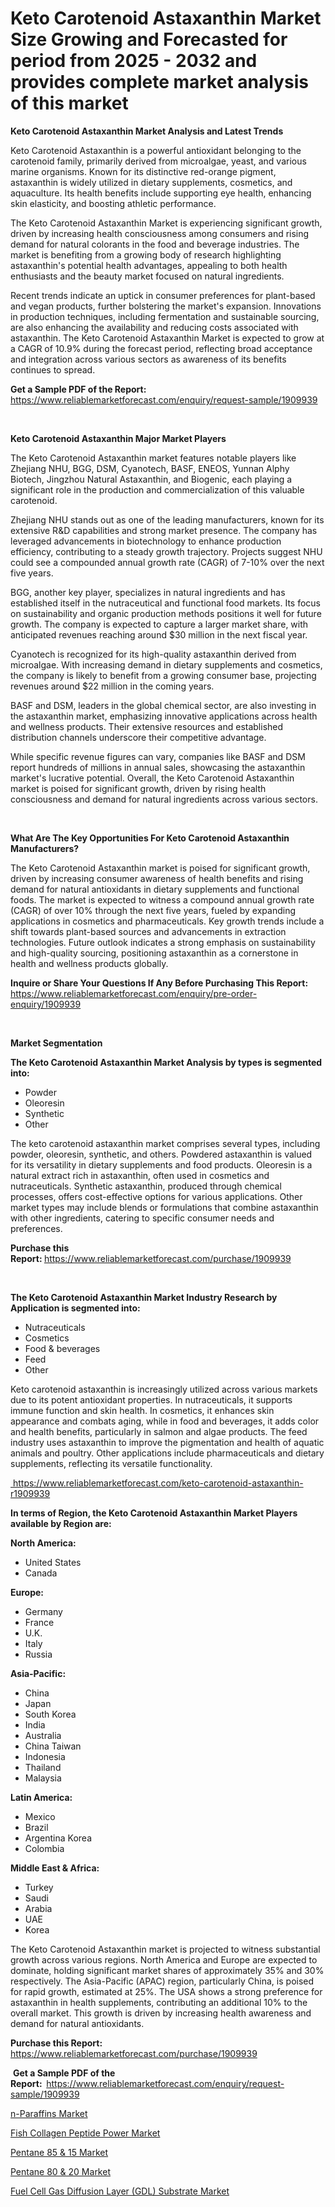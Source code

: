 <p><h1>Keto Carotenoid Astaxanthin Market Size Growing and Forecasted for period from 2025 - 2032 and provides complete market analysis of this market</h1></p><p><strong>Keto Carotenoid Astaxanthin Market Analysis and Latest Trends</strong></p>
<p><p>Keto Carotenoid Astaxanthin is a powerful antioxidant belonging to the carotenoid family, primarily derived from microalgae, yeast, and various marine organisms. Known for its distinctive red-orange pigment, astaxanthin is widely utilized in dietary supplements, cosmetics, and aquaculture. Its health benefits include supporting eye health, enhancing skin elasticity, and boosting athletic performance.</p><p>The Keto Carotenoid Astaxanthin Market is experiencing significant growth, driven by increasing health consciousness among consumers and rising demand for natural colorants in the food and beverage industries. The market is benefiting from a growing body of research highlighting astaxanthin's potential health advantages, appealing to both health enthusiasts and the beauty market focused on natural ingredients. </p><p>Recent trends indicate an uptick in consumer preferences for plant-based and vegan products, further bolstering the market's expansion. Innovations in production techniques, including fermentation and sustainable sourcing, are also enhancing the availability and reducing costs associated with astaxanthin. The Keto Carotenoid Astaxanthin Market is expected to grow at a CAGR of 10.9% during the forecast period, reflecting broad acceptance and integration across various sectors as awareness of its benefits continues to spread.</p></p>
<p><strong>Get a Sample PDF of the Report:&nbsp;</strong> <a href="https://www.reliablemarketforecast.com/enquiry/request-sample/1909939?utm_campaign=950&utm_medium=2&utm_source=Github&utm_content=ia&utm_term=03042025&utm_id=keto-carotenoid-astaxanthin">https://www.reliablemarketforecast.com/enquiry/request-sample/1909939</a></p>
<p>&nbsp;</p>
<p><strong>Keto Carotenoid Astaxanthin Major Market Players</strong></p>
<p><p>The Keto Carotenoid Astaxanthin market features notable players like Zhejiang NHU, BGG, DSM, Cyanotech, BASF, ENEOS, Yunnan Alphy Biotech, Jingzhou Natural Astaxanthin, and Biogenic, each playing a significant role in the production and commercialization of this valuable carotenoid.</p><p>Zhejiang NHU stands out as one of the leading manufacturers, known for its extensive R&D capabilities and strong market presence. The company has leveraged advancements in biotechnology to enhance production efficiency, contributing to a steady growth trajectory. Projects suggest NHU could see a compounded annual growth rate (CAGR) of 7-10% over the next five years.</p><p>BGG, another key player, specializes in natural ingredients and has established itself in the nutraceutical and functional food markets. Its focus on sustainability and organic production methods positions it well for future growth. The company is expected to capture a larger market share, with anticipated revenues reaching around $30 million in the next fiscal year.</p><p>Cyanotech is recognized for its high-quality astaxanthin derived from microalgae. With increasing demand in dietary supplements and cosmetics, the company is likely to benefit from a growing consumer base, projecting revenues around $22 million in the coming years.</p><p>BASF and DSM, leaders in the global chemical sector, are also investing in the astaxanthin market, emphasizing innovative applications across health and wellness products. Their extensive resources and established distribution channels underscore their competitive advantage.</p><p>While specific revenue figures can vary, companies like BASF and DSM report hundreds of millions in annual sales, showcasing the astaxanthin market's lucrative potential. Overall, the Keto Carotenoid Astaxanthin market is poised for significant growth, driven by rising health consciousness and demand for natural ingredients across various sectors.</p></p>
<p>&nbsp;</p>
<p><strong>What Are The Key Opportunities For Keto Carotenoid Astaxanthin Manufacturers?</strong></p>
<p><p>The Keto Carotenoid Astaxanthin market is poised for significant growth, driven by increasing consumer awareness of health benefits and rising demand for natural antioxidants in dietary supplements and functional foods. The market is expected to witness a compound annual growth rate (CAGR) of over 10% through the next five years, fueled by expanding applications in cosmetics and pharmaceuticals. Key growth trends include a shift towards plant-based sources and advancements in extraction technologies. Future outlook indicates a strong emphasis on sustainability and high-quality sourcing, positioning astaxanthin as a cornerstone in health and wellness products globally.</p></p>
<p><strong>Inquire or Share Your Questions If Any Before Purchasing This Report:</strong> <a href="https://www.reliablemarketforecast.com/enquiry/pre-order-enquiry/1909939?utm_campaign=950&utm_medium=2&utm_source=Github&utm_content=ia&utm_term=03042025&utm_id=keto-carotenoid-astaxanthin">https://www.reliablemarketforecast.com/enquiry/pre-order-enquiry/1909939</a></p>
<p>&nbsp;</p>
<p><strong>Market Segmentation</strong></p>
<p><strong>The Keto Carotenoid Astaxanthin Market Analysis by types is segmented into:</strong></p>
<p><ul><li>Powder</li><li>Oleoresin</li><li>Synthetic</li><li>Other</li></ul></p>
<p><p>The keto carotenoid astaxanthin market comprises several types, including powder, oleoresin, synthetic, and others. Powdered astaxanthin is valued for its versatility in dietary supplements and food products. Oleoresin is a natural extract rich in astaxanthin, often used in cosmetics and nutraceuticals. Synthetic astaxanthin, produced through chemical processes, offers cost-effective options for various applications. Other market types may include blends or formulations that combine astaxanthin with other ingredients, catering to specific consumer needs and preferences.</p></p>
<p><strong>Purchase this Report:&nbsp;</strong><a href="https://www.reliablemarketforecast.com/purchase/1909939?utm_campaign=950&utm_medium=2&utm_source=Github&utm_content=ia&utm_term=03042025&utm_id=keto-carotenoid-astaxanthin">https://www.reliablemarketforecast.com/purchase/1909939</a></p>
<p>&nbsp;</p>
<p><strong>The Keto Carotenoid Astaxanthin Market Industry Research by Application is segmented into:</strong></p>
<p><ul><li>Nutraceuticals</li><li>Cosmetics</li><li>Food & beverages</li><li>Feed</li><li>Other</li></ul></p>
<p><p>Keto carotenoid astaxanthin is increasingly utilized across various markets due to its potent antioxidant properties. In nutraceuticals, it supports immune function and skin health. In cosmetics, it enhances skin appearance and combats aging, while in food and beverages, it adds color and health benefits, particularly in salmon and algae products. The feed industry uses astaxanthin to improve the pigmentation and health of aquatic animals and poultry. Other applications include pharmaceuticals and dietary supplements, reflecting its versatile functionality.</p></p>
<p><a href="https://www.reliablemarketforecast.com/keto-carotenoid-astaxanthin-r1909939?utm_campaign=950&utm_medium=2&utm_source=Github&utm_content=ia&utm_term=03042025&utm_id=keto-carotenoid-astaxanthin">&nbsp;https://www.reliablemarketforecast.com/keto-carotenoid-astaxanthin-r1909939</a></p>
<p><strong>In terms of Region, the Keto Carotenoid Astaxanthin Market Players available by Region are:</strong></p>
<p>
    <p> <strong> North America: </strong>
        <ul>
            <li>United States</li>
            <li>Canada</li>
        </ul>
        </p> 
    <p> <strong> Europe: </strong>
        <ul>
            <li>Germany</li>
            <li>France</li>
            <li>U.K.</li>
            <li>Italy</li>
            <li>Russia</li>
        </ul>
        </p> 
    <p> <strong> Asia-Pacific: </strong>
        <ul>
            <li>China</li>
            <li>Japan</li>
            <li>South Korea</li>
            <li>India</li>
            <li>Australia</li>
            <li>China Taiwan</li>
            <li>Indonesia</li>
            <li>Thailand</li>
            <li>Malaysia</li>
        </ul>
        </p> 
    <p> <strong> Latin America: </strong>
        <ul>
            <li>Mexico</li>
            <li>Brazil</li>
            <li>Argentina Korea</li>
            <li>Colombia</li>
        </ul>
        </p> 
    <p> <strong> Middle East & Africa: </strong>
        <ul>
            <li>Turkey</li>
            <li>Saudi</li>
            <li>Arabia</li>
            <li>UAE</li>
            <li>Korea</li>
        </ul>
    </p>
    </p>
<p><p>The Keto Carotenoid Astaxanthin market is projected to witness substantial growth across various regions. North America and Europe are expected to dominate, holding significant market shares of approximately 35% and 30% respectively. The Asia-Pacific (APAC) region, particularly China, is poised for rapid growth, estimated at 25%. The USA shows a strong preference for astaxanthin in health supplements, contributing an additional 10% to the overall market. This growth is driven by increasing health awareness and demand for natural antioxidants.</p></p>
<p><strong>Purchase this Report: </strong><a href="https://www.reliablemarketforecast.com/purchase/1909939?utm_campaign=950&utm_medium=2&utm_source=Github&utm_content=ia&utm_term=03042025&utm_id=keto-carotenoid-astaxanthin">https://www.reliablemarketforecast.com/purchase/1909939</a></p>
<p>&nbsp;<strong>Get a Sample PDF of the Report:&nbsp;&nbsp;</strong><a href="https://www.reliablemarketforecast.com/enquiry/request-sample/1909939?utm_campaign=950&utm_medium=2&utm_source=Github&utm_content=ia&utm_term=03042025&utm_id=keto-carotenoid-astaxanthin">https://www.reliablemarketforecast.com/enquiry/request-sample/1909939</a></p>
<p><strong></strong></p>
<p><p><a href="https://github.com/hadshpinay/Market-Research-Report-List-1/blob/main/n-paraffins-market.md?utm_campaign=950&utm_medium=2&utm_source=Github&utm_content=ia&utm_term=03042025&utm_id=keto-carotenoid-astaxanthin">n-Paraffins Market</a></p><p><a href="https://github.com/catlowdarcys/Market-Research-Report-List-1/blob/main/fish-collagen-peptide-power-market.md?utm_campaign=950&utm_medium=2&utm_source=Github&utm_content=ia&utm_term=03042025&utm_id=keto-carotenoid-astaxanthin">Fish Collagen Peptide Power Market</a></p><p><a href="https://github.com/fabinbuddygc/Market-Research-Report-List-1/blob/main/pentane-85-15-market.md?utm_campaign=950&utm_medium=2&utm_source=Github&utm_content=ia&utm_term=03042025&utm_id=keto-carotenoid-astaxanthin">Pentane 85 & 15 Market</a></p><p><a href="https://github.com/stohllaackdw/Market-Research-Report-List-1/blob/main/pentane-80-20-market.md?utm_campaign=950&utm_medium=2&utm_source=Github&utm_content=ia&utm_term=03042025&utm_id=keto-carotenoid-astaxanthin">Pentane 80 & 20 Market</a></p><p><a href="https://github.com/ridchycarlas/Market-Research-Report-List-1/blob/main/fuel-cell-gas-diffusion-layer-gdl-substrate-market.md?utm_campaign=950&utm_medium=2&utm_source=Github&utm_content=ia&utm_term=03042025&utm_id=keto-carotenoid-astaxanthin">Fuel Cell Gas Diffusion Layer (GDL) Substrate Market</a></p></p>